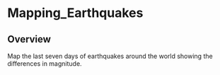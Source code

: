 # Mapping_Earthquakes

## Overview
Map the last seven days of earthquakes around the world showing the differences in magnitude.


